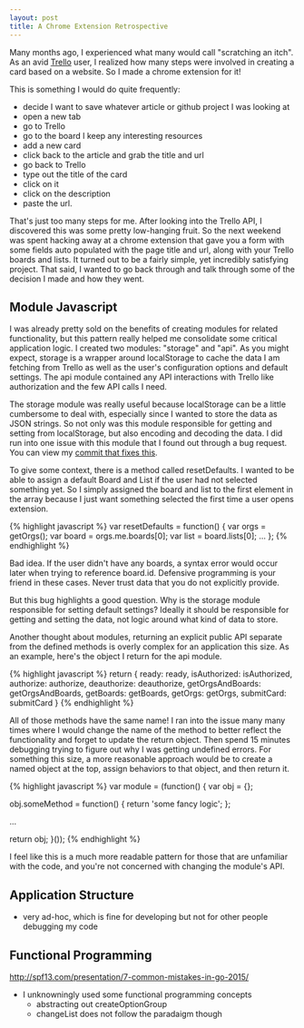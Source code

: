 ```yaml
---
layout: post
title: A Chrome Extension Retrospective
---
```


Many months ago, I experienced what many would call "scratching an itch". As an avid
[Trello](www.trello.com) user, I realized how many steps were involved in creating a card
based on a website. So I made a chrome extension for it!

This is something I would do quite frequently:

- decide I want to save whatever article or github project I was looking at
- open a new tab
- go to Trello
- go to the board I keep any interesting resources
- add a new card
- click back to the article and grab the title and url
- go back to Trello
- type out the title of the card
- click on it
- click on the description
- paste the url.

That's just too many steps for me. After looking into the Trello API, I discovered this was
some pretty low-hanging fruit. So the next weekend was spent hacking away at a chrome extension that
gave you a form with some fields auto populated with the page title and url, along with your Trello
boards and lists. It turned out to be a fairly simple, yet incredibly satisfying project. That said,
I wanted to go back through and talk through some of the decision I made and how they went.


## Module Javascript

I was already pretty sold on the benefits of creating modules for related functionality, but
this pattern really helped me consolidate some critical application logic. I created two modules:
"storage" and "api". As you might expect, storage is a wrapper around localStorage to cache the data
I am fetching from Trello as well as the user's configuration options and default settings. The api
module contained any API interactions with Trello like authorization and the few API calls I need.

The storage module was really useful because localStorage can be a little cumbersome to deal with,
especially since I wanted to store the data as JSON strings. So not only was this module responsible
for getting and setting from localStorage, but also encoding and decoding the data. I did run into one
issue with this module that I found out through a bug request. You can view my
[commit that fixes this](https://github.com/walteranderson/add-to-trello/commit/0e77dfd479247e545a491c0bac4f6ec16044b81c).

To give some context, there is a method called resetDefaults. I wanted to be able to assign a default
Board and List if the user had not selected something yet. So I simply assigned the board and list
to the first element in the array because I just want something selected the first time a user opens
extension.

{% highlight javascript %}
var resetDefaults = function() {
  var orgs  = getOrgs();
  var board = orgs.me.boards[0];
  var list  = board.lists[0];
  ...
};
{% endhighlight %}

Bad idea. If the user didn't have any boards, a syntax error would occur later when trying to reference
board.id. Defensive programming is your friend in these cases. Never trust data that you do not explicitly
provide.

But this bug highlights a good question. Why is the storage module responsible for setting default
settings? Ideally it should be responsible for getting and setting the data, not logic around
what kind of data to store.

Another thought about modules, returning an explicit public API separate from the defined methods
is overly complex for an application this size. As an example, here's the object I return for the api
module.

{% highlight javascript %}
return {
    ready: ready,
    isAuthorized: isAuthorized,
    authorize: authorize,
    deauthorize: deauthorize,
    getOrgsAndBoards: getOrgsAndBoards,
    getBoards: getBoards,
    getOrgs: getOrgs,
    submitCard: submitCard
}
{% endhighlight %}

All of those methods have the same name! I ran into the issue many many times where I would change
the name of the method to better reflect the functionality and forget to update the return object. Then
spend 15 minutes debugging trying to figure out why I was getting undefined errors. For something this
size, a more reasonable approach would be to create a named object at the top, assign behaviors to that
object, and then return it.

{% highlight javascript %}
var module = (function() {
  var obj = {};

  obj.someMethod = function() {
    return 'some fancy logic';
  };

  ...

  return obj;
}());
{% endhighlight %}

I feel like this is a much more readable pattern for those that are unfamiliar with the code, and
you're not concerned with changing the module's API.

## Application Structure
- very ad-hoc, which is fine for developing but not for other people debugging my code

## Functional Programming
http://spf13.com/presentation/7-common-mistakes-in-go-2015/
- I unknowningly used some functional programming concepts
  - abstracting out createOptionGroup
  - changeList does not follow the paradaigm though

